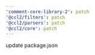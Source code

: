 ```yaml
---
'comment-core-library-2': patch
'@ccl2/filters': patch
'@ccl2/parsers': patch
'@ccl2/core': patch
---
```


update package.json
